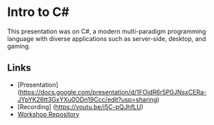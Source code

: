 # Intro to C#

This presentation was on C#, a modern multi-paradigm programming language with diverse applications such as server-side, desktop, and gaming.

## Links

- [Presentation] (https://docs.google.com/presentation/d/1FOidR6r5P0JNsxCERa-JYpYK26tt3GxYXu0ODn19Ccc/edit?usp=sharing)
- [Recording] (https://youtu.be/i5C-pQJhfLU)
- [Workshop Repository](https://github.com/jcutrono/uf-osc-dotnet)
